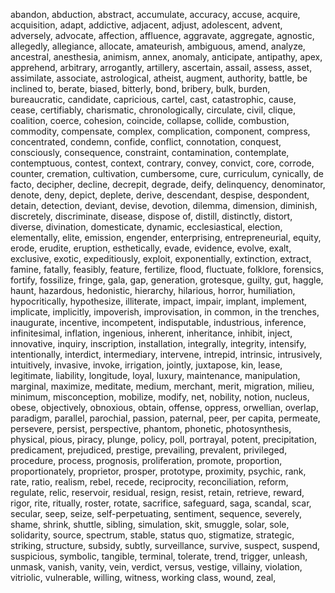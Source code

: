 abandon, abduction, abstract, accumulate, accuracy, accuse, acquire, acquisition, adapt, addictive, adjacent, adjust, adolescent, advent, adversely, advocate, affection, affluence, aggravate, aggregate, agnostic, allegedly, allegiance, allocate, amateurish, ambiguous, amend, analyze, ancestral, anesthesia, animism, annex, anomaly, anticipate, antipathy, apex, apprehend, arbitrary, arrogantly, artillery, ascertain, assail, assess, asset, assimilate, associate, astrological, atheist, augment, authority, battle, be inclined to, berate, biased, bitterly, bond, bribery, bulk, burden, bureaucratic, candidate, capricious, cartel, cast, catastrophic, cause, cease, certifiably, charismatic, chronologically, circulate, civil, clique, coalition, coerce, cohesion, coincide, collapse, collide, combustion, commodity, compensate, complex, complication, component, compress, concentrated, condemn, confide, conflict, connotation, conquest, consciously, consequence, constraint, contamination, contemplate, contemptuous, contest, context, contrary, convey, convict, core, corrode, counter, cremation, cultivation, cumbersome, cure, curriculum, cynically, de facto, decipher, decline, decrepit, degrade, deify, delinquency, denominator, denote, deny, depict, deplete, derive, descendant, despise, despondent, detain, detection, deviant, devise, devotion, dilemma, dimension, diminish, discretely, discriminate, disease, dispose of, distill, distinctly, distort, diverse, divination, domesticate, dynamic, ecclesiastical, election, elementally, elite, emission, engender, enterprising, entrepreneurial, equity, erode, erudite, eruption, esthetically, evade, evidence, evolve, exalt, exclusive, exotic, expeditiously, exploit, exponentially, extinction, extract, famine, fatally, feasibly, feature, fertilize, flood, fluctuate, folklore, forensics, fortify, fossilize, fringe, gala, gap, generation, grotesque, guilty, gut, haggle, haunt, hazardous, hedonistic, hierarchy, hilarious, horror, humiliation, hypocritically, hypothesize, illiterate, impact, impair, implant, implement, implicate, implicitly, impoverish, improvisation, in common, in the trenches, inaugurate, incentive, incompetent, indisputable, industrious, inference, infinitesimal, inflation, ingenious, inherent, inheritance, inhibit, inject, innovative, inquiry, inscription, installation, integrally, integrity, intensify, intentionally, interdict, intermediary, intervene, intrepid, intrinsic, intrusively, intuitively, invasive, invoke, irrigation, jointly, juxtapose, kin, lease, legitimate, liability, longitude, loyal, luxury, maintenance, manipulation, marginal, maximize, meditate, medium, merchant, merit, migration, milieu, minimum, misconception, mobilize, modify, net, nobility, notion, nucleus, obese, objectively, obnoxious, obtain, offense, oppress, orwellian, overlap, paradigm, parallel, parochial, passion, paternal, peer, per capita, permeate, persevere, persist, perspective, phantom, phonetic, photosynthesis, physical, pious, piracy, plunge, policy, poll, portrayal, potent, precipitation, predicament, prejudiced, prestige, prevailing, prevalent, privileged, procedure, process, prognosis, proliferation, promote, proportion, proportionately, proprietor, prosper, prototype, proximity, psychic, rank, rate, ratio, realism, rebel, recede, reciprocity, reconciliation, reform, regulate, relic, reservoir, residual, resign, resist, retain, retrieve, reward, rigor, rite, ritually, roster, rotate, sacrifice, safeguard, saga, scandal, scar, secular, seep, seize, self-perpetuating, sentiment, sequence, severely, shame, shrink, shuttle, sibling, simulation, skit, smuggle, solar, sole, solidarity, source, spectrum, stable, status quo, stigmatize, strategic, striking, structure, subsidy, subtly, surveillance, survive, suspect, suspend, suspicious, symbolic, tangible, terminal, tolerate, trend, trigger, unleash, unmask, vanish, vanity, vein, verdict, versus, vestige, villainy, violation, vitriolic, vulnerable, willing, witness, working class, wound, zeal, 
